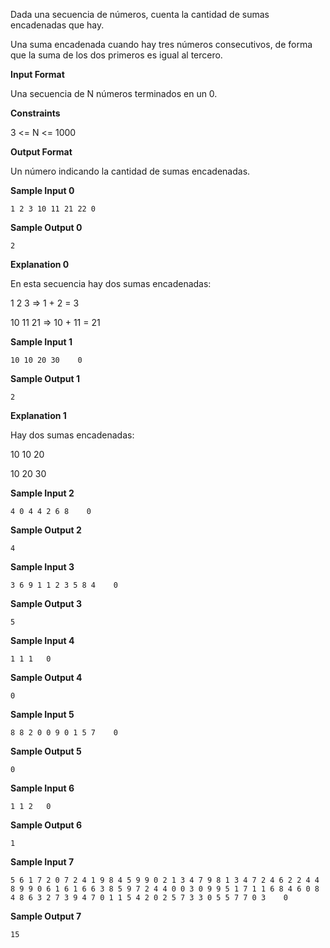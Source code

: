 Dada una secuencia de números, cuenta la cantidad de sumas encadenadas
que hay.

Una suma encadenada cuando hay tres números consecutivos, de forma que
la suma de los dos primeros es igual al tercero.

**Input Format**

Una secuencia de N números terminados en un 0.

**Constraints**

3 \<= N \<= 1000

**Output Format**

Un número indicando la cantidad de sumas encadenadas.

**Sample Input 0**

    1 2 3 10 11 21 22 0

**Sample Output 0**

``` 
2
```

**Explanation 0**

En esta secuencia hay dos sumas encadenadas:

1 2 3 =\> 1 + 2 = 3

10 11 21 =\> 10 + 11 = 21

**Sample Input 1**

    10 10 20 30    0

**Sample Output 1**

``` 
2
```

**Explanation 1**

Hay dos sumas encadenadas:

10 10 20

10 20 30

**Sample Input 2**

    4 0 4 4 2 6 8    0

**Sample Output 2**

``` 
4
```

**Sample Input 3**

    3 6 9 1 1 2 3 5 8 4    0

**Sample Output 3**

``` 
5
```

**Sample Input 4**

    1 1 1   0

**Sample Output 4**

``` 
0
```

**Sample Input 5**

    8 8 2 0 0 9 0 1 5 7    0

**Sample Output 5**

``` 
0
```

**Sample Input 6**

    1 1 2   0

**Sample Output 6**

``` 
1
```

**Sample Input 7**

    5 6 1 7 2 0 7 2 4 1 9 8 4 5 9 9 0 2 1 3 4 7 9 8 1 3 4 7 2 4 6 2 2 4 4 8 9 9 0 6 1 6 1 6 6 3 8 5 9 7 2 4 4 0 0 3 0 9 9 5 1 7 1 1 6 8 4 6 0 8 4 8 6 3 2 7 3 9 4 7 0 1 1 5 4 2 0 2 5 7 3 3 0 5 5 7 7 0 3    0

**Sample Output 7**

``` 
15
```
